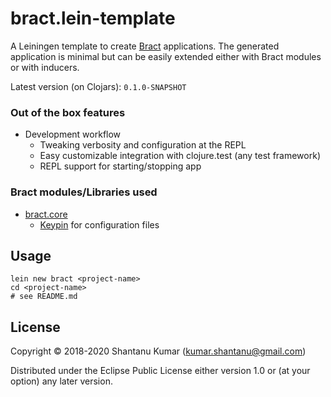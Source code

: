 # bract.lein-template

A Leiningen template to create [Bract](https://bract.github.io) applications. The generated
application is minimal but can be easily extended either with Bract modules or with inducers.


Latest version (on Clojars): `0.1.0-SNAPSHOT`


### Out of the box features

- Development workflow
  - Tweaking verbosity and configuration at the REPL
  - Easy customizable integration with clojure.test (any test framework)
  - REPL support for starting/stopping app


### Bract modules/Libraries used

- [bract.core](https://github.com/bract/bract.core)
  - [Keypin](https://github.com/kumarshantanu/keypin) for configuration files


## Usage

```shell
lein new bract <project-name>
cd <project-name>
# see README.md
```


## License

Copyright © 2018-2020 Shantanu Kumar (kumar.shantanu@gmail.com)

Distributed under the Eclipse Public License either version 1.0 or (at
your option) any later version.
